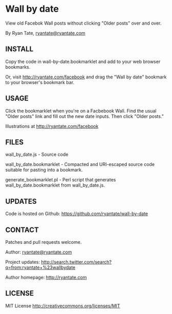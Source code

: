Wall by date
============

View old Facebok Wall posts without clicking "Older posts" over and over.

By Ryan Tate, <ryantate@ryantate.com>

INSTALL
-------

Copy the code in wall-by-date.bookmarklet and add to your web browser bookmarks.

Or, visit <http://ryantate.com/facebook> and drag the "Wall by date" bookmark to your browser's bookmark bar.

USAGE
-----

Click the bookmarklet when you're on a Facbebook Wall. Find the usual "Older posts" link and fill out the new date inputs. Then click "Older posts."

Illustrations at <http://ryantate.com/facebook>

FILES
-----

wall\_by\_date.js - Source code

wall\_by\_date.bookmarklet - Compacted and URI-escaped source code suitable for pasting into a bookmark.

generate\_bookmarklet.pl - Perl script that generates wall\_by\_date.bookmarklet from wall\_by\_date.js. 

UPDATES
-------

Code is hosted on Github: <https://github.com/ryantate/wall-by-date>

CONTACT
-------

Patches and pull requests welcome.

Author: <ryantate@ryantate.com>

Project updates: <http://search.twitter.com/search?q=from:ryantate+%23wallbydate>

Author homepage: <http://ryantate.com>

LICENSE
-------

MIT License <http://creativecommons.org/licenses/MIT>

